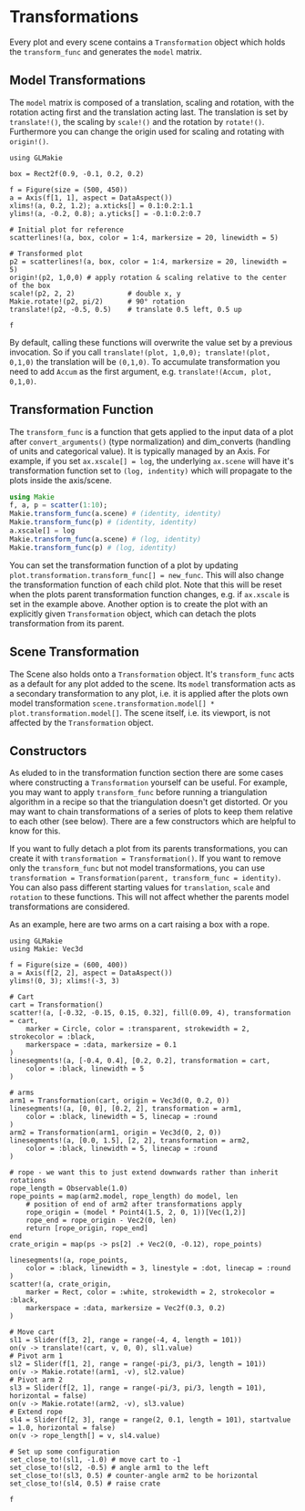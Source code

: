# Transformations

Every plot and every scene contains a `Transformation` object which holds the `transform_func` and generates the `model` matrix.

## Model Transformations

The `model` matrix is composed of a translation, scaling and rotation, with the rotation acting first and the translation acting last.
The translation is set by `translate!()`, the scaling by `scale!()` and the rotation by `rotate!()`.
Furthermore you can change the origin used for scaling and rotating with `origin!()`.

```@figure backend=GLMakie
using GLMakie

box = Rect2f(0.9, -0.1, 0.2, 0.2)

f = Figure(size = (500, 450))
a = Axis(f[1, 1], aspect = DataAspect())
xlims!(a, 0.2, 1.2); a.xticks[] = 0.1:0.2:1.1
ylims!(a, -0.2, 0.8); a.yticks[] = -0.1:0.2:0.7

# Initial plot for reference
scatterlines!(a, box, color = 1:4, markersize = 20, linewidth = 5)

# Transformed plot
p2 = scatterlines!(a, box, color = 1:4, markersize = 20, linewidth = 5)
origin!(p2, 1,0,0) # apply rotation & scaling relative to the center of the box
scale!(p2, 2, 2)             # double x, y
Makie.rotate!(p2, pi/2)      # 90° rotation
translate!(p2, -0.5, 0.5)    # translate 0.5 left, 0.5 up

f
```

By default, calling these functions will overwrite the value set by a previous invocation.
So if you call `translate!(plot, 1,0,0); translate!(plot, 0,1,0)` the translation will be `(0,1,0)`.
To accumulate transformation you need to add `Accum` as the first argument, e.g. `translate!(Accum, plot, 0,1,0)`.

## Transformation Function

The `transform_func` is a function that gets applied to the input data of a plot after `convert_arguments()` (type normalization) and dim_converts (handling of units and categorical value).
It is typically managed by an Axis.
For example, if you set `ax.xscale[] = log`, the underlying `ax.scene` will have it's transformation function set to `(log, indentity)` which will propagate to the plots inside the axis/scene.

```julia
using Makie
f, a, p = scatter(1:10);
Makie.transform_func(a.scene) # (identity, identity)
Makie.transform_func(p) # (identity, identity)
a.xscale[] = log
Makie.transform_func(a.scene) # (log, identity)
Makie.transform_func(p) # (log, identity)
```

You can set the transformation function of a plot by updating `plot.transformation.transform_func[] = new_func`.
This will also change the transformation function of each child plot.
Note that this will be reset when the plots parent transformation function changes, e.g. if `ax.xscale` is set in the example above.
Another option is to create the plot with an explicitly given `Transformation` object, which can detach the plots transformation from its parent.

## Scene Transformation

The Scene also holds onto a `Transformation` object.
It's `transform_func` acts as a default for any plot added to the scene.
Its `model` transformation acts as a secondary transformation to any plot, i.e. it is applied after the plots own model transformation `scene.transformation.model[] * plot.transformation.model[]`.
The scene itself, i.e. its viewport, is not affected by the `Transformation` object.

## Constructors

As eluded to in the transformation function section there are some cases where constructing a `Transformation` yourself can be useful.
For example, you may want to apply `transform_func` before running a triangulation algorithm in a recipe so that the triangulation doesn't get distorted.
Or you may want to chain transformations of a series of plots to keep them relative to each other (see below).
There are a few constructors which are helpful to know for this.

If you want to fully detach a plot from its parents transformations, you can create it with `transformation = Transformation()`.
If you want to remove only the `transform_func` but not model transformations, you can use `transformation = Transformation(parent, transform_func = identity)`.
You can also pass different starting values for `translation`, `scale` and `rotation` to these functions.
This will not affect whether the parents model transformations are considered.

As an example, here are two arms on a cart raising a box with a rope.

```@figure backend=GLMakie
using GLMakie
using Makie: Vec3d 

f = Figure(size = (600, 400))
a = Axis(f[2, 2], aspect = DataAspect())
ylims!(0, 3); xlims!(-3, 3)

# Cart
cart = Transformation()
scatter!(a, [-0.32, -0.15, 0.15, 0.32], fill(0.09, 4), transformation = cart, 
    marker = Circle, color = :transparent, strokewidth = 2, strokecolor = :black,
    markerspace = :data, markersize = 0.1
)
linesegments!(a, [-0.4, 0.4], [0.2, 0.2], transformation = cart,
    color = :black, linewidth = 5
)

# arms
arm1 = Transformation(cart, origin = Vec3d(0, 0.2, 0))
linesegments!(a, [0, 0], [0.2, 2], transformation = arm1, 
    color = :black, linewidth = 5, linecap = :round
)
arm2 = Transformation(arm1, origin = Vec3d(0, 2, 0))
linesegments!(a, [0.0, 1.5], [2, 2], transformation = arm2, 
    color = :black, linewidth = 5, linecap = :round
)

# rope - we want this to just extend downwards rather than inherit rotations
rope_length = Observable(1.0)
rope_points = map(arm2.model, rope_length) do model, len
    # position of end of arm2 after transformations apply
    rope_origin = (model * Point4(1.5, 2, 0, 1))[Vec(1,2)]
    rope_end = rope_origin - Vec2(0, len)
    return [rope_origin, rope_end]
end
crate_origin = map(ps -> ps[2] .+ Vec2(0, -0.12), rope_points)

linesegments!(a, rope_points,
    color = :black, linewidth = 3, linestyle = :dot, linecap = :round
)
scatter!(a, crate_origin,
    marker = Rect, color = :white, strokewidth = 2, strokecolor = :black,
    markerspace = :data, markersize = Vec2f(0.3, 0.2)
)

# Move cart
sl1 = Slider(f[3, 2], range = range(-4, 4, length = 101))
on(v -> translate!(cart, v, 0, 0), sl1.value)
# Pivot arm 1
sl2 = Slider(f[1, 2], range = range(-pi/3, pi/3, length = 101))
on(v -> Makie.rotate!(arm1, -v), sl2.value)
# Pivot arm 2
sl3 = Slider(f[2, 1], range = range(-pi/3, pi/3, length = 101), horizontal = false)
on(v -> Makie.rotate!(arm2, -v), sl3.value)
# Extend rope
sl4 = Slider(f[2, 3], range = range(2, 0.1, length = 101), startvalue = 1.0, horizontal = false)
on(v -> rope_length[] = v, sl4.value)

# Set up some configuration
set_close_to!(sl1, -1.0) # move cart to -1
set_close_to!(sl2, -0.5) # angle arm1 to the left
set_close_to!(sl3, 0.5) # counter-angle arm2 to be horizontal
set_close_to!(sl4, 0.5) # raise crate 

f
```